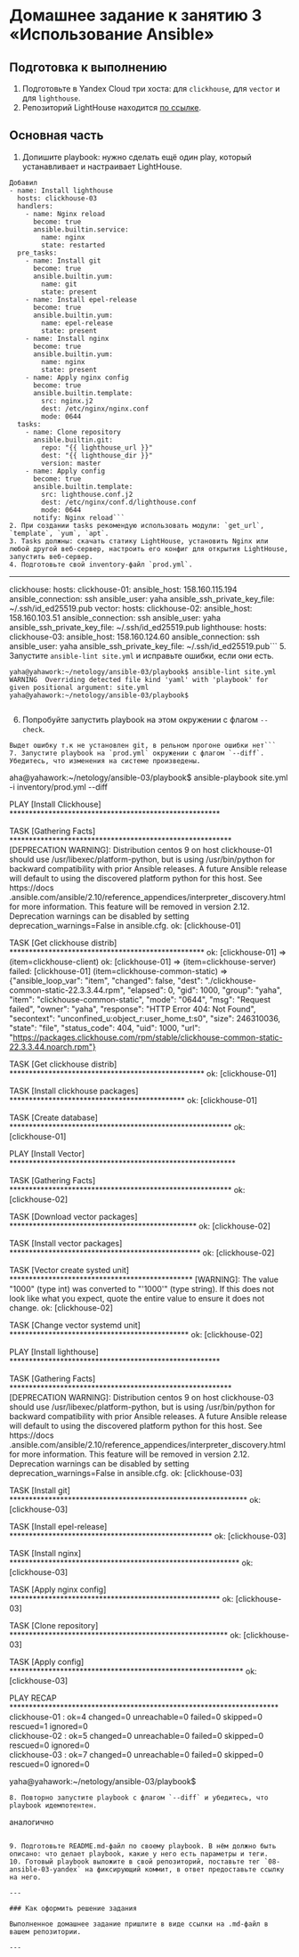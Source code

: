 # Домашнее задание к занятию 3 «Использование Ansible»

## Подготовка к выполнению

1. Подготовьте в Yandex Cloud три хоста: для `clickhouse`, для `vector` и для `lighthouse`.
2. Репозиторий LightHouse находится [по ссылке](https://github.com/VKCOM/lighthouse).

## Основная часть

1. Допишите playbook: нужно сделать ещё один play, который устанавливает и настраивает LightHouse.
```
Добавил
- name: Install lighthouse
  hosts: clickhouse-03
  handlers:
    - name: Nginx reload
      become: true
      ansible.builtin.service:
        name: nginx
        state: restarted
  pre_tasks:
    - name: Install git
      become: true
      ansible.builtin.yum:
        name: git
        state: present
    - name: Install epel-release
      become: true
      ansible.builtin.yum:
        name: epel-release
        state: present
    - name: Install nginx
      become: true
      ansible.builtin.yum:
        name: nginx
        state: present
    - name: Apply nginx config
      become: true
      ansible.builtin.template:
        src: nginx.j2
        dest: /etc/nginx/nginx.conf
        mode: 0644
  tasks:
    - name: Clone repository
      ansible.builtin.git:
        repo: "{{ lighthouse_url }}"
        dest: "{{ lighthouse_dir }}"
        version: master
    - name: Apply config
      become: true
      ansible.builtin.template:
        src: lighthouse.conf.j2
        dest: /etc/nginx/conf.d/lighthouse.conf
        mode: 0644
      notify: Nginx reload```
2. При создании tasks рекомендую использовать модули: `get_url`, `template`, `yum`, `apt`.
3. Tasks должны: скачать статику LightHouse, установить Nginx или любой другой веб-сервер, настроить его конфиг для открытия LightHouse, запустить веб-сервер.
4. Подготовьте свой inventory-файл `prod.yml`.
```
---
clickhouse:
  hosts:
    clickhouse-01:
      ansible_host: 158.160.115.194
      ansible_connection: ssh
      ansible_user: yaha
      ansible_ssh_private_key_file: ~/.ssh/id_ed25519.pub
vector:
  hosts:
    clickhouse-02:
      ansible_host: 158.160.103.51
      ansible_connection: ssh
      ansible_user: yaha
      ansible_ssh_private_key_file: ~/.ssh/id_ed25519.pub
lighthouse:
  hosts:
    clickhouse-03:
      ansible_host: 158.160.124.60
      ansible_connection: ssh
      ansible_user: yaha
      ansible_ssh_private_key_file: ~/.ssh/id_ed25519.pub```
5. Запустите `ansible-lint site.yml` и исправьте ошибки, если они есть.

```
yaha@yahawork:~/netology/ansible-03/playbook$ ansible-lint site.yml
WARNING  Overriding detected file kind 'yaml' with 'playbook' for given positional argument: site.yml
yaha@yahawork:~/netology/ansible-03/playbook$ 


```
6. Попробуйте запустить playbook на этом окружении с флагом `--check`.
```
Выдет ошибку т.к не установлен git, в рельном прогоне ошибки нет```
7. Запустите playbook на `prod.yml` окружении с флагом `--diff`. Убедитесь, что изменения на системе произведены.
```
aha@yahawork:~/netology/ansible-03/playbook$ ansible-playbook site.yml -i inventory/prod.yml --diff

PLAY [Install Clickhouse] ******************************************************

TASK [Gathering Facts] *********************************************************
[DEPRECATION WARNING]: Distribution centos 9 on host clickhouse-01 should use 
/usr/libexec/platform-python, but is using /usr/bin/python for backward 
compatibility with prior Ansible releases. A future Ansible release will 
default to using the discovered platform python for this host. See https://docs
.ansible.com/ansible/2.10/reference_appendices/interpreter_discovery.html for 
more information. This feature will be removed in version 2.12. Deprecation 
warnings can be disabled by setting deprecation_warnings=False in ansible.cfg.
ok: [clickhouse-01]

TASK [Get clickhouse distrib] **************************************************
ok: [clickhouse-01] => (item=clickhouse-client)
ok: [clickhouse-01] => (item=clickhouse-server)
failed: [clickhouse-01] (item=clickhouse-common-static) => {"ansible_loop_var": "item", "changed": false, "dest": "./clickhouse-common-static-22.3.3.44.rpm", "elapsed": 0, "gid": 1000, "group": "yaha", "item": "clickhouse-common-static", "mode": "0644", "msg": "Request failed", "owner": "yaha", "response": "HTTP Error 404: Not Found", "secontext": "unconfined_u:object_r:user_home_t:s0", "size": 246310036, "state": "file", "status_code": 404, "uid": 1000, "url": "https://packages.clickhouse.com/rpm/stable/clickhouse-common-static-22.3.3.44.noarch.rpm"}

TASK [Get clickhouse distrib] **************************************************
ok: [clickhouse-01]

TASK [Install clickhouse packages] *********************************************
ok: [clickhouse-01]

TASK [Create database] *********************************************************
ok: [clickhouse-01]

PLAY [Install Vector] **********************************************************

TASK [Gathering Facts] *********************************************************
ok: [clickhouse-02]

TASK [Download vector packages] ************************************************
ok: [clickhouse-02]

TASK [Install vector packages] *************************************************
ok: [clickhouse-02]

TASK [Vector create systed unit] ***********************************************
[WARNING]: The value "1000" (type int) was converted to "'1000'" (type string).
If this does not look like what you expect, quote the entire value to ensure it
does not change.
ok: [clickhouse-02]

TASK [Change vector systemd unit] **********************************************
ok: [clickhouse-02]

PLAY [Install lighthouse] ******************************************************

TASK [Gathering Facts] *********************************************************
[DEPRECATION WARNING]: Distribution centos 9 on host clickhouse-03 should use 
/usr/libexec/platform-python, but is using /usr/bin/python for backward 
compatibility with prior Ansible releases. A future Ansible release will 
default to using the discovered platform python for this host. See https://docs
.ansible.com/ansible/2.10/reference_appendices/interpreter_discovery.html for 
more information. This feature will be removed in version 2.12. Deprecation 
warnings can be disabled by setting deprecation_warnings=False in ansible.cfg.
ok: [clickhouse-03]

TASK [Install git] *************************************************************
ok: [clickhouse-03]

TASK [Install epel-release] ****************************************************
ok: [clickhouse-03]

TASK [Install nginx] ***********************************************************
ok: [clickhouse-03]

TASK [Apply nginx config] ******************************************************
ok: [clickhouse-03]

TASK [Clone repository] ********************************************************
ok: [clickhouse-03]

TASK [Apply config] ************************************************************
ok: [clickhouse-03]

PLAY RECAP *********************************************************************
clickhouse-01              : ok=4    changed=0    unreachable=0    failed=0    skipped=0    rescued=1    ignored=0   
clickhouse-02              : ok=5    changed=0    unreachable=0    failed=0    skipped=0    rescued=0    ignored=0   
clickhouse-03              : ok=7    changed=0    unreachable=0    failed=0    skipped=0    rescued=0    ignored=0   

yaha@yahawork:~/netology/ansible-03/playbook$ 

```
8. Повторно запустите playbook с флагом `--diff` и убедитесь, что playbook идемпотентен.
```
аналогично
```

9. Подготовьте README.md-файл по своему playbook. В нём должно быть описано: что делает playbook, какие у него есть параметры и теги.
10. Готовый playbook выложите в свой репозиторий, поставьте тег `08-ansible-03-yandex` на фиксирующий коммит, в ответ предоставьте ссылку на него.

---

### Как оформить решение задания

Выполненное домашнее задание пришлите в виде ссылки на .md-файл в вашем репозитории.

---
